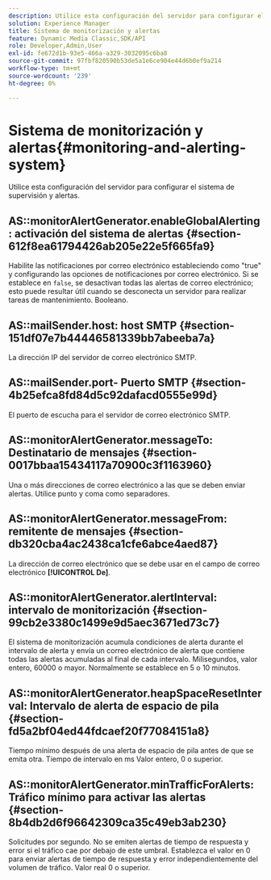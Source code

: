```yaml
---
description: Utilice esta configuración del servidor para configurar el sistema de supervisión y alertas.
solution: Experience Manager
title: Sistema de monitorización y alertas
feature: Dynamic Media Classic,SDK/API
role: Developer,Admin,User
exl-id: fe672d1b-93e5-466a-a329-3032095c6ba8
source-git-commit: 97fbf820590b53de5a1e6ce904e44d6b0ef9a214
workflow-type: tm+mt
source-wordcount: '239'
ht-degree: 0%

---
```


# Sistema de monitorización y alertas{#monitoring-and-alerting-system}

Utilice esta configuración del servidor para configurar el sistema de supervisión y alertas.

## AS::monitorAlertGenerator.enableGlobalAlerting: activación del sistema de alertas {#section-612f8ea61794426ab205e22e5f665fa9}

Habilite las notificaciones por correo electrónico estableciendo como &quot;true&quot; y configurando las opciones de notificaciones por correo electrónico. Si se establece en `false`, se desactivan todas las alertas de correo electrónico; esto puede resultar útil cuando se desconecta un servidor para realizar tareas de mantenimiento. Booleano.

## AS::mailSender.host: host SMTP {#section-151df07e7b44446581339bb7abeeba7a}

La dirección IP del servidor de correo electrónico SMTP.

## AS::mailSender.port- Puerto SMTP {#section-4b25efca8fd84d5c92dafacd0555e99d}

El puerto de escucha para el servidor de correo electrónico SMTP.

## AS::monitorAlertGenerator.messageTo: Destinatario de mensajes {#section-0017bbaa15434117a70900c3f1163960}

Una o más direcciones de correo electrónico a las que se deben enviar alertas. Utilice punto y coma como separadores.

## AS::monitorAlertGenerator.messageFrom: remitente de mensajes {#section-db320cba4ac2438ca1cfe6abce4aed87}

La dirección de correo electrónico que se debe usar en el campo de correo electrónico **[!UICONTROL De]**.

## AS::monitorAlertGenerator.alertInterval: intervalo de monitorización {#section-99cb2e3380c1499e9d5aec3671ed73c7}

El sistema de monitorización acumula condiciones de alerta durante el intervalo de alerta y envía un correo electrónico de alerta que contiene todas las alertas acumuladas al final de cada intervalo. Milisegundos, valor entero, 60000 o mayor. Normalmente se establece en 5 o 10 minutos.

## AS::monitorAlertGenerator.heapSpaceResetInterval: Intervalo de alerta de espacio de pila {#section-fd5a2bf04ed44fdcaef20f77084151a8}

Tiempo mínimo después de una alerta de espacio de pila antes de que se emita otra. Tiempo de intervalo en ms Valor entero, 0 o superior.

## AS::monitorAlertGenerator.minTrafficForAlerts: Tráfico mínimo para activar las alertas {#section-8b4db2d6f96642309ca35c49eb3ab230}

Solicitudes por segundo. No se emiten alertas de tiempo de respuesta y error si el tráfico cae por debajo de este umbral. Establezca el valor en 0 para enviar alertas de tiempo de respuesta y error independientemente del volumen de tráfico. Valor real 0 o superior.
